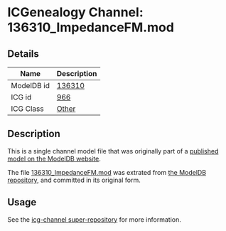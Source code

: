 # ICGenealogy Channel: 136310\_ImpedanceFM.mod

## Details

Name | Description
---- | -----------
ModelDB id | [136310](http://senselab.med.yale.edu/ModelDB/ShowModel.cshtml?model=136310)
ICG id | [966](http://icg.neurotheory.ox.ac.uk/channels/other/966)
ICG Class | [Other](http://icg.neurotheory.ox.ac.uk/channels/other)

## Description

This is a single channel model file that was originally part of a [published model on the ModelDB website](http://senselab.med.yale.edu/mModelDB/ShowModel.cshtml?model=136310).

The file [136310\_ImpedanceFM.mod](136310_ImpedanceFM.mod) was extrated from [the ModelDB repository](http://senselab.med.yale.edu/ModelDB/ShowModel.cshtml?model=136310), and committed in its original form.

## Usage

See the [icg-channel super-repository](https://github.com/icgenealogy/icg-channels) for more information.